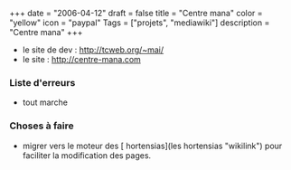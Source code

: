 +++
date = "2006-04-12"
draft = false
title = "Centre mana"
color = "yellow"
icon = "paypal"
Tags = ["projets", "mediawiki"]
description = "Centre mana"
+++

-   le site de dev : <http://tcweb.org/~mai/>
-   le site : <http://centre-mana.com>

### Liste d'erreurs

-   tout marche

### Choses à faire

-   migrer vers le moteur des [ hortensias](les hortensias "wikilink")
    pour faciliter la modification des pages.

